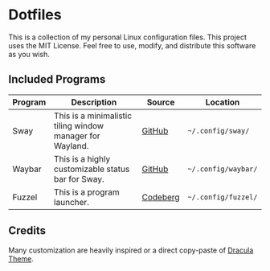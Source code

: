 # Dotfiles

This is a collection of my personal Linux configuration files. This project uses the MIT License. Feel free to use, modify, and distribute this software as you wish.

## Included Programs

| Program | Description                                               | Source                                       | Location                |
| ------- | --------------------------------------------------------- | -------------------------------------------- | ----------------------- |
| Sway    | This is a minimalistic tiling window manager for Wayland. | [GitHub](https://github.com/swaywm/sway)     | ```~/.config/sway/```   |
| Waybar  | This is a highly customizable status bar for Sway.        | [GitHub](https://github.com/Alexays/Waybar)  | ```~/.config/waybar/``` |
| Fuzzel  | This is a program launcher.                               | [Codeberg](https://codeberg.org/dnkl/fuzzel) | ```~/.config/fuzzel/``` |

## Credits

Many customization are heavily inspired or a direct copy-paste of [Dracula Theme](https://github.com/dracula/dracula-theme).

